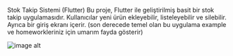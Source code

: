 
Stok Takip Sistemi (Flutter)
Bu proje, Flutter ile geliştirilmiş basit bir stok takip uygulamasıdır. Kullanıcılar yeni ürün ekleyebilir, listeleyebilir ve silebilir. Ayrıca bir giriş ekranı içerir.
(son derecede temel olan bu uygulama example ve homeworkleriniz için umarım fayda gösterir)


![image alt](https://github.com/GokhanAzak/Flutter-stcok_reminder/blob/main/image.png?raw=true)
